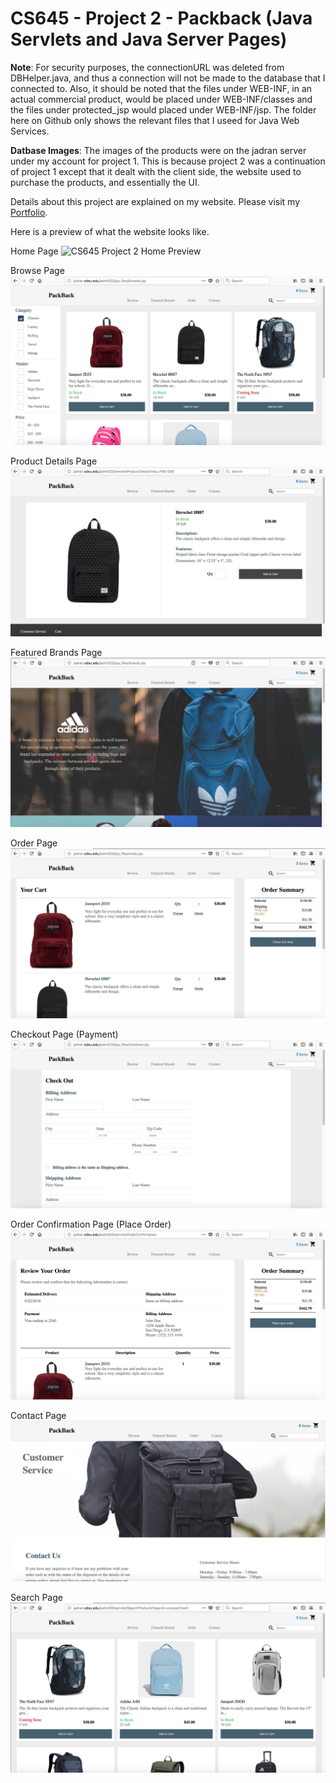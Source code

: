 # CS645 - Project 2 - Packback (Java Servlets and Java Server Pages)

**Note**: For security purposes, the connectionURL was deleted from DBHelper.java, and thus a connection will not be
          made to the database that I connected to. Also, it should be noted that the files under WEB-INF, in an
          actual commercial product, would be placed under WEB-INF/classes and the files under protected_jsp would
          placed under WEB-INF/jsp. The folder here on Github only shows the relevant files that I useed for Java 
          Web Services.
          
**Datbase Images**: The images of the products were on the jadran server under my account for project 1. This is because
                    project 2 was a continuation of project 1 except that it dealt with the client side, the website used to
                    purchase the products, and essentially the UI.

Details about this project are explained on my website. Please visit my [Portfolio]().

Here is a preview of what the website looks like.

Home Page
![CS645 Project 2 Home Preview](../images_readme/CS645_Project2_home_preview.png)


Browse Page
![CS645 Project 2 Browse Preview](../images_readme/CS645_Project2_browse_preview.png)


Product Details Page
![CS645 Project 2 Product Details Preview](../images_readme/CS645_Project2_details_preview.png)


Featured Brands Page
![CS645 Project 2 Featured Brands PReview](../images_readme/CS645_Project2_featured_brands_preview.png)


Order Page
![CS645 Project 2 Order Preview](../images_readme/CS645_Project2_order_preview.png)


Checkout Page (Payment)
![CS645 Project 2 Checkout Preview](../images_readme/CS645_Project2_payment_preview.png)


Order Confirmation Page (Place Order)
![CS645 Project 2 Order Confirmation Preview](../images_readme/CS645_Project2_place_order_preview.png)


Contact Page
![CS645 Project 2 Contact Preview](../images_readme/CS645_Project2_contact_preview.png)


Search Page
![CS645 Project 2 Search Preview](../images_readme/CS645_Project2_search_preview.png)


